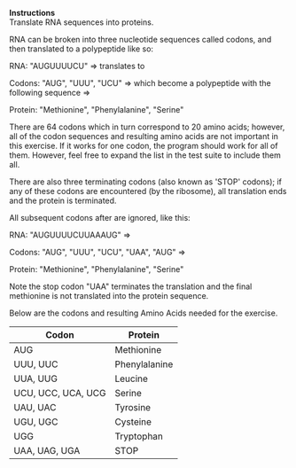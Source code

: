 **Instructions**  
Translate RNA sequences into proteins.

RNA can be broken into three nucleotide sequences called codons, and then translated to a
polypeptide like so:

RNA: "AUGUUUUCU" => translates to

Codons: "AUG", "UUU", "UCU" => which become a polypeptide with the following sequence =>

Protein: "Methionine", "Phenylalanine", "Serine"

There are 64 codons which in turn correspond to 20 amino acids; however, all of the codon sequences
and resulting amino acids are not important in this exercise. If it works for one codon, the program
should work for all of them. However, feel free to expand the list in the test suite to include them
all.

There are also three terminating codons (also known as 'STOP' codons); if any of these codons are
encountered (by the ribosome), all translation ends and the protein is terminated.

All subsequent codons after are ignored, like this:

RNA: "AUGUUUUCUUAAAUG" =>

Codons: "AUG", "UUU", "UCU", "UAA", "AUG" =>

Protein: "Methionine", "Phenylalanine", "Serine"

Note the stop codon "UAA" terminates the translation and the final methionine is not translated into
the protein sequence.

Below are the codons and resulting Amino Acids needed for the exercise.

| Codon              | Protein       |
|--------------------|---------------|
| AUG                | Methionine    |
| UUU, UUC           | Phenylalanine |
| UUA, UUG           | Leucine       | 
| UCU, UCC, UCA, UCG | 	Serine       |  
| UAU, UAC           | Tyrosine      |
| UGU, UGC           | Cysteine      |
| UGG                | Tryptophan    | 
| UAA, UAG, UGA      | 	STOP         |  
